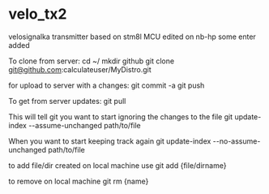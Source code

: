 # velo_tx2
velosignalka transmitter
based on stm8l MCU
edited on nb-hp
some enter added

To clone from server:
cd ~/
mkdir github
git clone git@github.com:calculateuser/MyDistro.git

for upload to server with a changes:
git commit -a
git push

To get from server updates:
git pull

This will tell git you want to start ignoring the changes to the file
git update-index --assume-unchanged path/to/file

When you want to start keeping track again
git update-index --no-assume-unchanged path/to/file

to add file/dir created on local machine use
git add {file/dirname}

to remove on local machine
git rm {name}